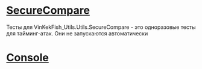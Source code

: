 # [SecureCompare](SecureCompare)

Тесты для VinKekFish_Utils.Utils.SecureCompare - это одноразовые тесты для тайминг-атак. Они не запускаются автоматически

# [Console](Console)


